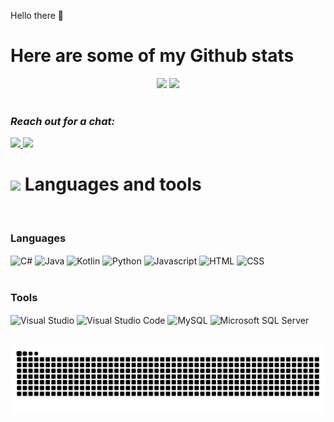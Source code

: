 Hello there 👋

<h1>Here are some of my Github stats</h1>

<div align = "center">
  <img height="180em" src="https://gui37-readme-stats.vercel.app/api?username=Gui37&show_icons=true&theme=algolia&include_all_commits=true&count_private=true" />
  <img height="180em" src="https://gui37-readme-stats.vercel.app/api/top-langs/?username=Gui37&layout=compact&hide=php,javascript,css,html&langs_count=7&theme=algolia"/>
</div>

<br />

### ***Reach out for a chat:***

<a href="https://www.linkedin.com/in/guifty-maturino-ananias-335b28155/">
<img src="https://img.shields.io/badge/linkedin%20-%230077B5.svg?&style=for-the-badge&logo=linkedin&logoColor=white"/>
</a>
<a href="mailto:guifty32@gmail.com"><img src="https://img.shields.io/badge/-Gmail-%23333?style=for-the-badge&logo=gmail&logoColor=red" target="_blank"></a>

<div align="left"> 
  <h1><img src="https://media.giphy.com/media/UvPvsX9oMlMWs/giphy.gif" height="30px"> Languages and tools</h1>
  <div style="display: inline_block"><br>
    <h3>Languages</h3>
    <img align="center" alt="C#" height="30" width="40" src="https://cdn.jsdelivr.net/gh/devicons/devicon/icons/csharp/csharp-original.svg">
    <img align="center" alt="Java" height="30" width="40" src="https://cdn.jsdelivr.net/gh/devicons/devicon/icons/java/java-original.svg">
    <img align="center" alt="Kotlin" height="30" width="40" src="https://cdn.jsdelivr.net/gh/devicons/devicon/icons/kotlin/kotlin-original.svg"> 
    <img align="center" alt="Python" height="30" width="40" src="https://cdn.jsdelivr.net/gh/devicons/devicon/icons/python/python-original.svg"> 
    <img align="center" alt="Javascript" height="30" width="40" src="https://cdn.jsdelivr.net/gh/devicons/devicon/icons/javascript/javascript-original.svg"> 
    <img align="center" alt="HTML" height="30" width="40" src="https://cdn.jsdelivr.net/gh/devicons/devicon/icons/html5/html5-original.svg"> 
    <img align="center" alt="CSS" height="30" width="40" src="https://cdn.jsdelivr.net/gh/devicons/devicon/icons/css3/css3-original.svg"> 
  
 </div>
 <div style="display: inline_block"><br>
    <h3>Tools</h3>
    <img align="center" alt="Visual Studio" height="30" width="40" src="https://cdn.jsdelivr.net/gh/devicons/devicon/icons/visualstudio/visualstudio-plain.svg"> 
    <img align="center" alt="Visual Studio Code" height="30" width="40" src="https://cdn.jsdelivr.net/gh/devicons/devicon/icons/vscode/vscode-original-wordmark.svg">
    <img align="center" alt="MySQL" height="30" width="40" src="https://cdn.jsdelivr.net/gh/devicons/devicon/icons/mysql/mysql-original-wordmark.svg">
    <img align="center" alt="Microsoft SQL Server" height="30" width="40" src="https://cdn.jsdelivr.net/gh/devicons/devicon/icons/microsoftsqlserver/microsoftsqlserver-plain-wordmark.svg">

  
 </div>
</div>
  
<br />

![Snake animation](https://github.com/Gui37/Gui37/blob/output/github-contribution-grid-snake.svg)
